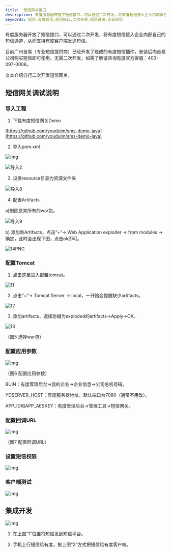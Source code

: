 ```yaml
---
title:  短信网关接口
description: 有度服务器开放了短信接口，可以通过二次开发，将有度短信接入企业内部自己的短信通道，从而支持有度客户端发送短信。
keywords: 短信,有度短信,短信接口,二次开发,短信通道,企业短信
---
```


有度服务器开放了短信接口，可以通过二次开发，将有度短信接入企业内部自己的短信通道，从而支持有度客户端发送短信。

目前广州首易（专业短信提供商）已经开发了现成的有度短信插件，安装后向首易公司购买短信即可使用，无需二次开发，如需了解请咨询有度官方客服：400-097-0006。

文本介绍自行二次开发短信网关。

## 短信网关调试说明

### 导入工程

1) 下载有度短信网关Demo

[https://github.com/youduim/sms-demo-java](https://github.com/youduim/sms-demo-java)



2) 导入pom.xml

![img](res/b01_00017/10051.png)



![导入2](res/b01_00017/10052.png)



3) 设置resource目录为资源文件夹



![导入8](res/b01_00017/10053.png)



4) 配置Artifacts

a)删除原来所有的war包。

![导入9](res/b01_00017/10054.png)



b) 添加新Artifacts，点击“+”-> Web Application exploder -> from modules -> 确定，此时会出现下图，点击ok即可。

![14PNG](res/b01_00017/10055.png)



### 配置Tomcat

1) 点击这里进入配置tomcat。

![11](res/b01_00017/10056.png)



2) 点击“+”-> Tomcat Server -> local，一开始会提醒缺少artifacts。

![12](res/b01_00017/10057.png)





3) 添加artifacts，选择后缀为exploded的artifacts->Apply->OK。

![13](res/b01_00017/10058.png)

（图5 选择war包）

### 配置应用参数

![img](res/b01_00017/10059.png)

（图6 配置应用参数）

BUIN：有度管理后台->我的企业->企业信息->公司总机号码。

YDSERVER_HOST：有度服务器地址，默认端口为7080（通常不用改）。

APP_ID和APP_AESKEY：有度管理后台->管理工具->短信网关。

### 配置回调URL

![img](res/b01_00017/100510.png)

（图7 配置回调URL）



### 设置短信权限



![img](res/b01_00017/100511.png)



### 客户端测试

![img](res/b01_00017/100512.png)

## 集成开发

![img](res/b01_00018/100513.png)

1) 在上图“1”位置将短信发到短信平台。

2) 手机上行短信给有度，按上图“2”方式把短信给有度客户端。